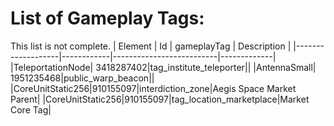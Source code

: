 # List of Gameplay Tags:
This list is not complete.
| Element           | Id         | gameplayTag              | Description |
|-------------------|------------|--------------------------|-------------|
|TeleportationNode| 3418287402|tag_institute_teleporter||
|AntennaSmall| 1951235468|public_warp_beacon||
|CoreUnitStatic256|910155097|interdiction_zone|Aegis Space Market Parent|
|CoreUnitStatic256|910155097|tag_location_marketplace|Market Core Tag| 
